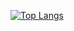 [![Top Langs](https://github-readme-stats.vercel.app/api/top-langs/?username=Guimaaz)](https://github.com/Guimaaz)
